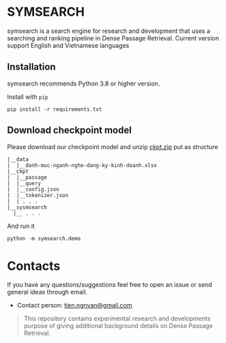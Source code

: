 # SYMSEARCH
symsearch is a search engine for research and development that uses a searching and ranking pipeline in Dense Passage Retrieval. 
Current version support English and Vietnamese languages

## Installation
symsearch recommends Python 3.8 or higher version. 

Install with ``pip``
```
pip install -r requirements.txt
```

## Download checkpoint model
Please download our checkpoint model and unzip [ckpt.zip](https://drive.google.com/drive/folders/1XTStMhji92u5Zyy3W_uoOU5YEVNtHm8k?usp=drive_link) put as structure
```
|__data
|  |__danh-muc-nganh-nghe-dang-ky-kinh-doanh.xlsx
|__ckpt
|  |__passage
|  |__query
|  |__config.json
|  |__tokenizer.json
|  | . . .
|__sysmsearch
  |__ . . .

```
And run it
```python
python -m symsearch.demo
```

 

# Contacts
If you have any questions/suggestions feel free to open an issue or send general ideas through email.
- Contact person: tien.ngnvan@gmail.com
  
> This repository contains experimental research and developments purpose of giving additional background details on Dense Passage Retrieval.

